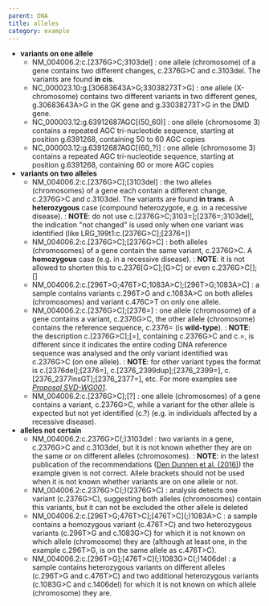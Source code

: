 ```yaml
---
parent: DNA
title: alleles
category: example
---
```


*	**variants on one allele**
	*	NM_004006.2:c.[2376G>C;3103del]
	:	one allele (chromosome) of a gene contains two different changes, c.2376G>C and c.3103del. The variants are found **in cis**.
	*	NC_000023.10:g.[30683643A>G;33038273T>G]
	:	one allele (X-chromosome) contains two different variants in two different genes, g.30683643A>G in the GK gene and g.33038273T>G in the DMD gene.
	*	NC_000003.12:g.63912687AGC[(50_60)]
	:	one allele (chromosome 3) contains a repeated AGC tri-nucleotide sequence, starting at position g.6391268, containing 50 to 60 AGC copies
	*	NC_000003.12:g.63912687AGC[(60_?)]
	:	one allele (chromosome 3) contains a repeated AGC tri-nucleotide sequence, starting at position g.6391268, containing 60 or more AGC copies
*	**variants on two alleles**
	*	NM_004006.2:c.[2376G>C];[3103del]
	:	the two alleles (chromosomes) of a gene each contain a different change, c.2376G>C and c.3103del. The variants are found **in trans**. A **heterozygous** case (compound heterozygote, e.g. in a recessive disease).
	:	**NOTE**: do not use c.[2376G>C;3103=];[2376=;3103del], the indication "not changed" is used only when one variant was identified (like LRG_199t1:c.[2376G>C];[2376=])
	*	NM_004006.2:c.[2376G>C];[2376G>C]
	:	both alleles (chromosomes) of a gene contain the same variant, c.2376G>C. A **homozygous** case (e.g. in a recessive disease).
	:	**NOTE**: it is not allowed to shorten this to c.2376[G>C];[G>C] or even c.2376G>C[];[]
	*	NM_004006.2:c.[296T>G;476T>C;1083A>C];[296T>G;1083A>C]
	:	a sample contains variants c.296T>G and c.1083A>C on both alleles (chromosomes) and variant c.476C>T on only one allele.
	*	NM_004006.2:c.[2376G>C];[2376=]
	:	one allele (chromosome) of a gene contains a variant, c.2376G>C, the other allele (chromosome) contains the reference sequence, c.2376= (is **wild-type**).
	:	**NOTE**: the description c.[2376G>C];[=], containing c.2376G>C and c.=, is different since it indicates the entire coding DNA reference sequence was analysed and the only variant identified was c.2376G>C (on one allele).
	:	**NOTE**: for other variant types the format is c.[2376del];[2376=], c.[2376_2399dup];[2376_2399=], c.[2376_2377insGT];[2376_2377=], etc. For more examples see [_Proposal SVD-WG001_](http://varnomen.hgvs.org/background/consultation/SVD-WG001/).
	*	NM_004006.2:c.[2376G>C];[?]
	:	one allele (chromosomes) of a gene contains a variant, c.2376G>C, while a variant for the other allele is expected but not yet identified (c.?) (e.g. in individuals affected by a recessive disease).
*	**alleles not certain**
	*	NM_004006.2:c.2376G>C(;)3103del
	:	two variants in a gene, c.2376G>C and c.3103del, but it is not known whether they are on the same or on different alleles (chromosomes).
	:	**NOTE**: in the latest publication of the recommendations ([Den Dunnen et al. (2016)](http://onlinelibrary.wiley.com/doi/10.1002/humu.22981/pdf)) the example given is not correct. Allele brackets should not be used when it is not known whether variants are on one allele or not.
	*	NM_004006.2:c.2376G>C(;)(2376G>C)
	:	analysis detects one variant (c.2376G>C), suggesting both alleles (chromosomes) contain this variants, but it can not be excluded the other allele is deleted
	*	NM_004006.2:c.[296T>G;476T>C];[476T>C]\(;)1083A>C
	:	a sample contains a homozygous variant (c.476T>C) and two heterozygous variants (c.296T>G and c.1083G>C) for which it is not known on which allele (chromosome) they are (although at least one, in the example c.296T>G, is on the same allele as c.476T>C).
	*	NM_004006.2:c.[296T>G];[476T>C]\(;)1083G>C(;)1406del
	:	a sample contains heterozygous variants on different alleles (c.296T>G and c.476T>C) and two additional heterozygous variants (c.1083G>C and c.1406del) for which it is not known on which allele (chromosome) they are.
